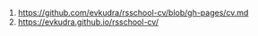 1. https://github.com/evkudra/rsschool-cv/blob/gh-pages/cv.md
2. https://evkudra.github.io/rsschool-cv/
